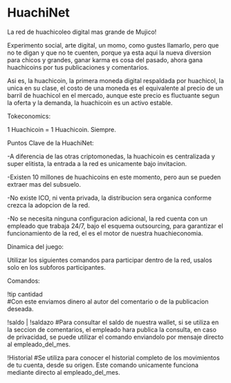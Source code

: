 # HuachiNet
 La red de huachicoleo digital mas grande de Mujico!
 
 Experimento social, arte digital, un momo, como gustes llamarlo, pero que no te digan y que no te cuenten, porque ya esta aqui la nueva diversion para chicos y grandes, ganar   karma es cosa del pasado, ahora gana huachicoins por tus publicaciones y comentarios. 
 
 Asi es, la huachicoin, la primera moneda digital respaldada por huachicol, la unica en su clase, el costo de una moneda es el equivalente al precio de un barril de huachicol en el mercado, aunque este precio es fluctuante segun la oferta y la demanda, la huachicoin es un activo estable.
 
 
 Tokeconomics:
 
 1 Huachicoin = 1 Huachicoin. 
 Siempre.
 
 Puntos Clave de la HuachiNet:
 
 -A diferencia de las otras criptomonedas, la huachicoin es centralizada y super elitista, la entrada a la red es unicamente bajo invitacion.
 
 -Existen 10 millones de huachicoins en este momento, pero aun se pueden extraer mas del subsuelo.
 
 -No existe ICO, ni venta privada, la distribucion sera organica conforme crezca la adopcion de la red.
 
 -No se necesita ninguna configuracion adicional, la red cuenta con un empleado que trabaja 24/7, bajo el esquema outsourcing, para garantizar el funcionamiento de la red, el es el motor de nuestra huachieconomia.
 
 
 Dinamica del juego:
 
 Utilizar los siguientes comandos para participar dentro de la red, usalos solo en los subforos participantes.
 
 Comandos:
 
 !tip cantidad      
 #Con este enviamos dinero al autor del comentario o de la publicacion deseada.
 
 !saldo | !saldazo
 #Para consultar el saldo de nuestra wallet, si se utiliza en la seccion de comentarios, el empleado hara publica la consulta, en caso de privacidad, se puede utilizar el comando enviandolo por mensaje directo al empleado_del_mes.
 
 !Historial
 #Se utiliza para conocer el historial completo de los movimientos de tu cuenta, desde su origen. Este comando unicamente funciona mediante directo al empleado_del_mes.
 
 
 
 
